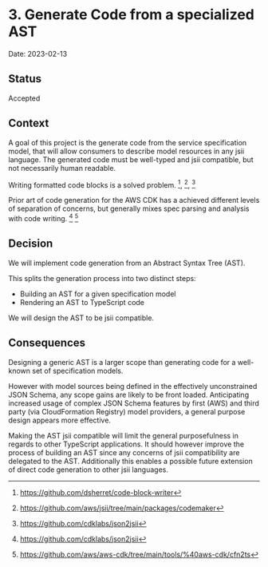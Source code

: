 # 3. Generate Code from a specialized AST

Date: 2023-02-13

## Status

Accepted

## Context

A goal of this project is the generate code from the service specification model,
that will allow consumers to describe model resources in any jsii language.
The generated code must be well-typed and jsii compatible, but not necessarily human readable.

Writing formatted code blocks is a solved problem. [^code-block-writer], [^codemaker], [^json2jsii]

Prior art of code generation for the AWS CDK has a achieved different levels of separation of concerns, but generally mixes spec parsing and analysis with code writing.
 [^json2jsii] [^cfn2ts]

## Decision

We will implement code generation from an Abstract Syntax Tree (AST).

This splits the generation process into two distinct steps:

- Building an AST for a given specification model
- Rendering an AST to TypeScript code

We will design the AST to be jsii compatible.

## Consequences

Designing a generic AST is a larger scope than generating code for a well-known set of specification models.

However with model sources being defined in the effectively unconstrained JSON Schema, any scope gains are likely to be front loaded.
Anticipating increased usage of complex JSON Schema features by first (AWS) and third party (via CloudFormation Registry) model providers, a general purpose design appears more effective.

Making the AST jsii compatible will limit the general purposefulness in regards to other TypeScript applications.
It should however improve the process of building an AST since any concerns of jsii compatibility are delegated to the AST.
Additionally this enables a possible future extension of direct code generation to other jsii languages.

[^code-block-writer]: https://github.com/dsherret/code-block-writer
[^codemaker]: https://github.com/aws/jsii/tree/main/packages/codemaker
[^json2jsii]: https://github.com/cdklabs/json2jsii
[^cfn2ts]: https://github.com/aws/aws-cdk/tree/main/tools/%40aws-cdk/cfn2ts
